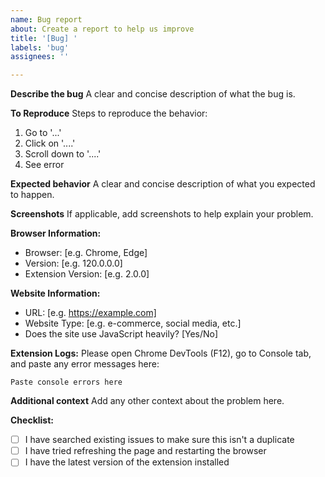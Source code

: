 ```yaml
---
name: Bug report
about: Create a report to help us improve
title: '[Bug] '
labels: 'bug'
assignees: ''

---
```


**Describe the bug**
A clear and concise description of what the bug is.

**To Reproduce**
Steps to reproduce the behavior:
1. Go to '...'
2. Click on '....'
3. Scroll down to '....'
4. See error

**Expected behavior**
A clear and concise description of what you expected to happen.

**Screenshots**
If applicable, add screenshots to help explain your problem.

**Browser Information:**
 - Browser: [e.g. Chrome, Edge]
 - Version: [e.g. 120.0.0.0]
 - Extension Version: [e.g. 2.0.0]

**Website Information:**
 - URL: [e.g. https://example.com]
 - Website Type: [e.g. e-commerce, social media, etc.]
 - Does the site use JavaScript heavily? [Yes/No]

**Extension Logs:**
Please open Chrome DevTools (F12), go to Console tab, and paste any error messages here:
```
Paste console errors here
```

**Additional context**
Add any other context about the problem here.

**Checklist:**
- [ ] I have searched existing issues to make sure this isn't a duplicate
- [ ] I have tried refreshing the page and restarting the browser
- [ ] I have the latest version of the extension installed